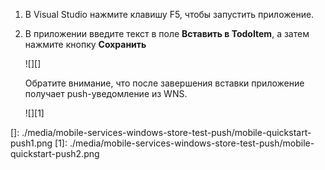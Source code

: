 1.  В Visual Studio нажмите клавишу F5, чтобы запустить приложение.

2.  В приложении введите текст в поле **Вставить в TodoItem**, а затем нажмите кнопку **Сохранить**

    ![][]

    Обратите внимание, что после завершения вставки приложение получает push-уведомление из WNS.

    ![][1]

  []: ./media/mobile-services-windows-store-test-push/mobile-quickstart-push1.png
  [1]: ./media/mobile-services-windows-store-test-push/mobile-quickstart-push2.png
